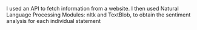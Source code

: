 I used an API to fetch information from a website.
I then used Natural Language Processing Modules: nltk and TextBlob, to obtain the sentiment analysis for each individual statement
